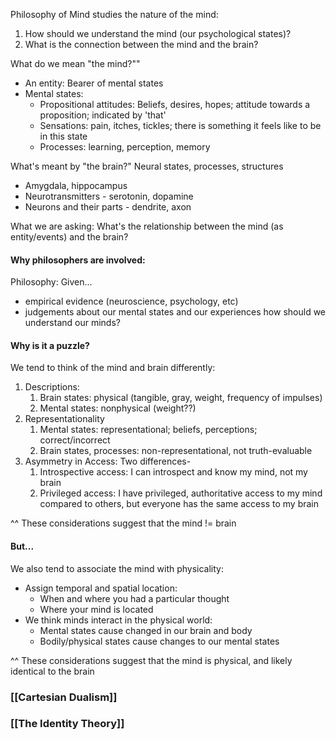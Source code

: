 Philosophy of Mind studies the nature of the mind:
1. How should we understand the mind (our psychological states)?
2. What is the connection between the mind and the brain?

What do we mean "the mind?""
- An entity: Bearer of mental states
- Mental states:
	- Propositional attitudes: Beliefs, desires, hopes; attitude towards a proposition; indicated by 'that'
	- Sensations: pain, itches, tickles; there is something it feels like to be in this state
	- Processes: learning, perception, memory

What's meant by "the brain?"
Neural states, processes, structures
- Amygdala, hippocampus
- Neurotransmitters - serotonin, dopamine
- Neurons and their parts - dendrite, axon

What we are asking: What's the relationship between the mind (as entity/events) and the brain?

#### Why philosophers are involved:
Philosophy: Given...
- empirical evidence (neuroscience, psychology, etc)
- judgements about our mental states and our experiences
how should we understand our minds?
#### Why is it a puzzle?
We tend to think of the mind and brain differently:
1. Descriptions:
	1. Brain states: physical (tangible, gray, weight, frequency of impulses)
	2. Mental states: nonphysical (weight??)
2. Representationality
	1. Mental states: representational; beliefs, perceptions; correct/incorrect
	2. Brain states, processes: non-representational, not truth-evaluable
3. Asymmetry in Access: Two differences-
	1. Introspective access: I can introspect and know my mind, not my brain
	2. Privileged access: I have privileged, authoritative access to my mind compared to others, but everyone has the same access to my brain

^^ These considerations suggest that the mind != brain
#### **But...**
We also tend to associate the mind with physicality:
- Assign temporal and spatial location:
	- When and where you had a particular thought
	- Where your mind is located
- We think minds interact in the physical world:
	- Mental states cause changed in our brain and body
	- Bodily/physical states cause changes to our mental states

^^ These considerations suggest that the mind is physical, and likely identical to the brain

### [[Cartesian Dualism]]

### [[The Identity Theory]]
